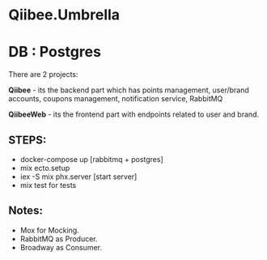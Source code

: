 # Qiibee.Umbrella

# DB : Postgres

There are 2 projects:

**Qiibee** - its the backend part which has points management, user/brand accounts, coupons management, notification service, RabbitMQ

**QiibeeWeb** - its the frontend part with endpoints related to user and brand.

## STEPS:

- docker-compose up [rabbitmq + postgres]
- mix ecto.setup
- iex -S mix phx.server [start server]
- mix test for tests


## Notes:

- Mox for Mocking.
- RabbitMQ as Producer.
- Broadway as Consumer.
